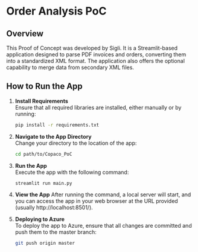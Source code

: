 # Order Analysis PoC

## Overview

This Proof of Concept was developed by Sigli. It is a Streamlit-based application designed to parse PDF invoices and orders, converting them into a standardized XML format. The application also offers the optional capability to merge data from secondary XML files.
## How to Run the App

1. **Install Requirements**  
   Ensure that all required libraries are installed, either manually or by running:
   ```bash
   pip install -r requirements.txt

2. **Navigate to the App Directory**  
   Change your directory to the location of the app:
   ```bash
   cd path/to/Copaco_PoC

3. **Run the App**  
   Execute the app with the following command:
   ```bash
   streamlit run main.py

4. **View the App**
   After running the command, a local server will start, and you can access the app in your web browser at the URL provided (usually http://localhost:8501/).

5. **Deploying to Azure**  
   To deploy the app to Azure, ensure that all changes are committed and push them to the master branch:
   ```bash
   git push origin master
